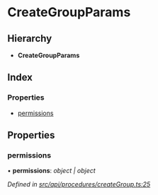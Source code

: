# CreateGroupParams

## Hierarchy

* **CreateGroupParams**

## Index

### Properties

* [permissions](creategroupparams.md#permissions)

## Properties

### permissions

• **permissions**: _object \| object_

_Defined in_ [_src/api/procedures/createGroup.ts:25_](https://github.com/PolymathNetwork/polymesh-sdk/blob/7362b318/src/api/procedures/createGroup.ts#L25)

